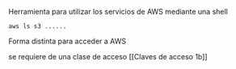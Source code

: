 

Herramienta para utilizar los servicios de AWS mediante una shell 

`aws ls s3 ......`

Forma distinta para acceder a AWS

se requiere de una clase de acceso [[Claves de acceso 1b]]